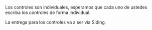 Los controles son individuales, esperamos que cada uno de ustedes escriba los controles de forma individual. 

La entrega para los controles va a ser via Siding.
